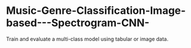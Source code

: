 # Music-Genre-Classification-Image-based---Spectrogram-CNN-
Train and evaluate a multi-class model using tabular or image data.
